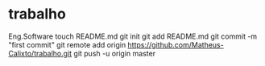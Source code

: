 trabalho
========
Eng.Software
touch README.md
git init
git add README.md
git commit -m "first commit"
git remote add origin https://github.com/Matheus-Calixto/trabalho.git
git push -u origin master
